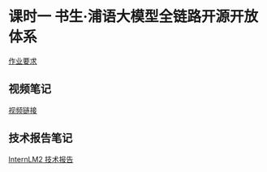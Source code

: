 # 课时一 书生·浦语大模型全链路开源开放体系

[作业要求](https://aicarrier.feishu.cn/wiki/Vv4swUFMni5DiMkcasUczUp9nid#LSBkd2cTHorhsAx5jZAcO0B3nqe)

## 视频笔记

[视频链接](https://www.bilibili.com/video/BV1Vx421X72D/)

## 技术报告笔记

[InternLM2 技术报告](https://arxiv.org/pdf/2403.17297.pdf)

